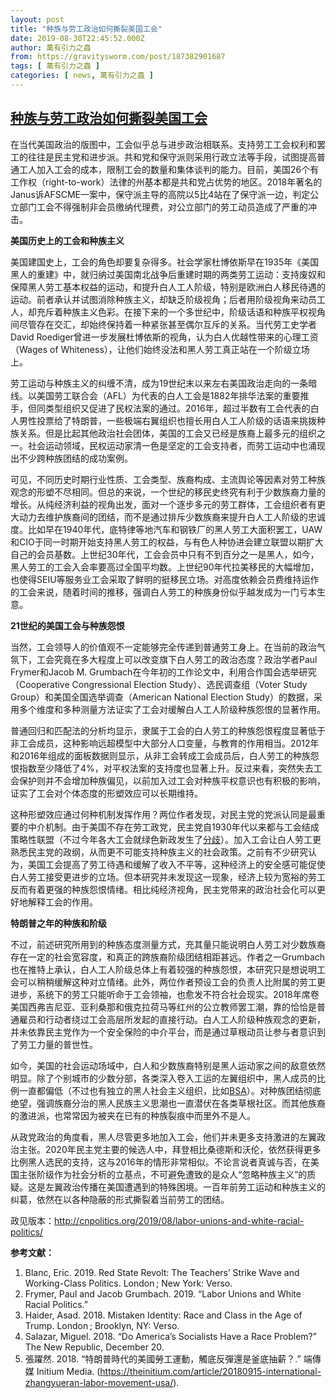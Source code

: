```yaml
---
layout: post
title: "种族与劳工政治如何撕裂美国工会"
date: 2019-08-30T22:45:52.000Z
author: 萬有引力之蟲
from: https://gravitysworm.com/post/187382901687
tags: [ 萬有引力之蟲 ]
categories: [ news, 萬有引力之蟲 ]
---
```

<!--1567205152000-->
[种族与劳工政治如何撕裂美国工会](https://gravitysworm.com/post/187382901687)
------

<div>
<p>在当代美国政治的版图中，工会似乎总与进步政治相联系。支持劳工工会权利和罢工的往往是民主党和进步派。共和党和保守派则采用行政立法等手段，试图提高普通工人加入工会的成本，限制工会的数量和集体谈判的能力。目前，美国26个有工作权（right-to-work）法律的州基本都是共和党占优势的地区。2018年著名的Janus诉AFSCME一案中，保守派主导的高院以5比4站在了保守派一边，判定公立部门工会不得强制非会员缴纳代理费，对公立部门的劳工动员造成了严重的冲击。<br/></p><p><b>美国历史上的工会和种族主义</b></p><p>美国建国史上，工会的角色却要复杂得多。社会学家杜博依斯早在1935年《美国黑人的重建》中，就归纳过美国南北战争后重建时期的两类劳工运动：支持废奴和保障黑人劳工基本权益的运动，和提升白人工人阶级，特别是欧洲白人移民待遇的运动。前者承认并试图消除种族主义，却缺乏阶级视角；后者用阶级视角来动员工人，却充斥着种族主义色彩。在接下来的一个多世纪中，阶级话语和种族平权视角间尽管存在交汇，却始终保持着一种紧张甚至偶尔互斥的关系。当代劳工史学者David Roediger曾进一步发展杜博依斯的视角，认为白人优越性带来的心理工资（Wages of Whiteness），让他们始终没法和黑人劳工真正站在一个阶级立场上。</p><p>劳工运动与种族主义的纠缠不清，成为19世纪末以来左右美国政治走向的一条暗线。以美国劳工联合会（AFL）为代表的白人工会是1882年排华法案的重要推手，但同类型组织又促进了民权法案的通过。2016年，超过半数有工会代表的白人男性投票给了特朗普，一些极端右翼组织也擅长用白人工人阶级的话语来挑拨种族关系。但是比起其他政治社会团体，美国的工会又已经是族裔上最多元的组织之一。社会运动领域，民权运动家清一色是坚定的工会支持者，而劳工运动中也涌现出不少跨种族团结的成功案例。</p><p>可见，不同历史时期行业性质、工会类型、族裔构成、主流舆论等因素对劳工种族观念的形塑不尽相同。但总的来说，一个世纪的移民史终究有利于少数族裔力量的增长。从纯经济利益的视角出发，面对一个逐步多元的劳工群体，工会组织者有更大动力去维护族裔间的团结，而不是通过排斥少数族裔来提升白人工人阶级的忠诚度。比如早在1940年代，底特律等地汽车和钢铁厂的黑人劳工大面积罢工，UAW和CIO于同一时期开始支持黑人劳工的权益，与有色人种协进会建立联盟以期扩大自己的会员基数。上世纪30年代，工会会员中只有不到百分之一是黑人，如今，黑人劳工的工会入会率要高过全国平均数。上世纪90年代拉美移民的大幅增加，也使得SEIU等服务业工会采取了鲜明的挺移民立场。对高度依赖会员费维持运作的工会来说，随着时间的推移，强调白人劳工的种族身份似乎越发成为一门亏本生意。</p><p><b>21世纪的美国工会与种族怨恨</b></p><p>当然，工会领导人的价值观不一定能够完全传递到普通劳工身上。在当前的政治气氛下，工会究竟在多大程度上可以改变旗下白人劳工的政治态度？政治学者Paul Frymer和Jacob M. Grumbach在今年初的工作论文中，利用合作国会选举研究（Cooperative Congressional Election Study）、选民调查组（Voter Study Group）和美国全国选举调查（American National Election Study）的数据，采用多个维度和多种测量方法证实了工会对缓解白人工人阶级种族怨恨的显著作用。</p><p>普通回归和匹配法的分析均显示，隶属于工会的白人劳工的种族怨恨程度显著低于非工会成员，这种影响远超模型中大部分人口变量，与教育的作用相当。2012年和2016年组成的面板数据则显示，从非工会转成工会成员后，白人劳工的种族怨恨指数至少降低了4%，对平权法案的支持度也显著上升。反过来看，突然失去工会保护则并不会增加种族偏见，以前加入过工会对种族平权意识也有积极的影响，证实了工会对个体态度的形塑效应可以长期维持。</p><p>这种形塑效应通过何种机制发挥作用？两位作者发现，对民主党的党派认同是最重要的中介机制。由于美国不存在劳工政党，民主党自1930年代以来都与工会结成策略性联盟（不过今年各大工会就绿色新政发生了<a href="https://www.vox.com/2019/5/22/18628299/green-new-deal-labor-union-2020-democrats" target="_blank">分歧</a>）。加入工会让白人劳工更熟悉民主党的政纲，从而更不可能支持种族主义的社会政策。之前有不少研究认为，美国工会提高了劳工待遇和缓解了收入不平等，这种经济上的安全感可能促使白人劳工接受更进步的立场。但本研究并未发现这一现象，经济上较为宽裕的劳工反而有着更强的种族怨恨情绪。相比纯经济视角，民主党带来的政治社会化可以更好地解释工会的作用。</p><p><b>特朗普之年的种族和阶级</b></p><p>不过，前述研究所用到的种族态度测量方式，充其量只能说明白人劳工对少数族裔存在一定的社会宽容度，和真正的跨族裔阶级团结相距甚远。作者之一Grumbach也在推特上承认，白人工人阶级总体上有着较强的种族怨恨，本研究只是想说明工会可以稍稍缓解这种对立情绪。此外，两位作者预设工会的负责人比附属的劳工更进步，系统下的劳工只能听命于工会领袖，也愈发不符合社会现实。2018年席卷美国西弗吉尼亚、亚利桑那和俄克拉荷马等红州的公立教师罢工潮，靠的恰恰是普通雇员和行动者绕过工会高层所发起的直接行动。白人工人阶级种族观念的更新，并未依靠民主党作为一个安全保险的中介平台，而是通过草根动员让参与者意识到了劳工力量的普世性。</p><p>如今，美国的社会运动场域中，白人和少数族裔特别是黑人运动家之间的敌意依然明显。除了个别城市的少数分部，各类深入卷入工运的左翼组织中，黑人成员的比例一直都偏低（不过也有独立的黑人社会主义组织，比如<a href="https://blacksocialists.us/about" target="_blank">BSA</a>）。对种族团结彻底绝望，强调族裔分治的黑人民族主义思潮也一直潜伏在各类草根社区。而其他族裔的激进派，也常常因为被夹在已有的种族裂痕中而里外不是人。</p><p>从政党政治的角度看，黑人尽管更多地加入工会，他们并未更多支持激进的左翼政治主张。2020年民主党主要的候选人中，拜登相比桑德斯和沃伦，依然获得更多比例黑人选民的支持，这与2016年的情形非常相似。不论言说者真诚与否，在美国主张阶级作为社会分析的立基点，不可避免遭致的是众人“忽略种族主义”的质疑。这是左翼政治传播在美国遭遇到的特殊困境。一百年前劳工运动和种族主义的纠葛，依然在以各种隐蔽的形式撕裂着当前劳工的团结。</p><p>政见版本：<a href="http://cnpolitics.org/2019/08/labor-unions-and-white-racial-politics/" target="_blank">http://cnpolitics.org/2019/08/labor-unions-and-white-racial-politics/</a> </p><p><b>参考文献：</b></p><ol><li>Blanc, Eric. 2019. Red State Revolt: The Teachers’ Strike Wave and Working-Class Politics. London ; New York: Verso.</li><li>Frymer, Paul and Jacob Grumbach. 2019. “Labor Unions and White Racial Politics.”</li><li>Haider, Asad. 2018. Mistaken Identity: Race and Class in the Age of Trump. London ; Brooklyn, NY: Verso.</li><li>Salazar, Miguel. 2018. “Do America’s Socialists Have a Race Problem?” The New Republic, December 20.</li><li>張躍然. 2018. “特朗普時代的美國勞工運動，觸底反彈還是釜底抽薪？.” 端傳媒 Initium Media. (<a href="https://theinitium.com/article/20180915-international-zhangyueran-labor-movement-usa/" target="_blank">https://theinitium.com/article/20180915-international-zhangyueran-labor-movement-usa/</a>).</li></ol>
</div>
